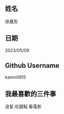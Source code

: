 姓名
----
徐嘉彤

日期
----
2023/05/09

Github Username
---------------
karen0915

我最喜歡的三件事
---------------
追星.吃甜點.看電影
